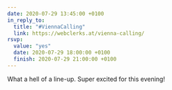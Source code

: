```yaml
---
date: 2020-07-29 13:45:00 +0100
in_reply_to:
  title: "#ViennaCalling"
  link: https://webclerks.at/vienna-calling/
rsvp:
  value: "yes"
  date: 2020-07-29 18:00:00 +0100
  finish: 2020-07-29 21:00:00 +0100
---
```


What a hell of a line-up. Super excited for this evening!
